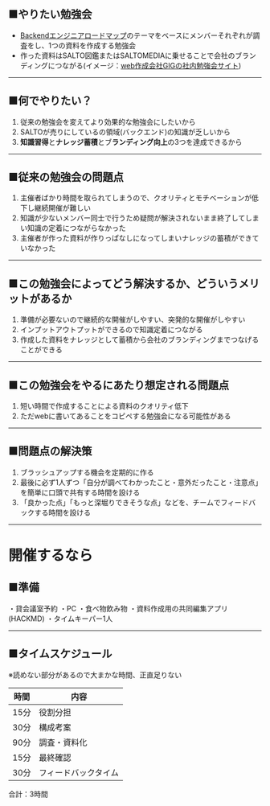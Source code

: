 ## ■やりたい勉強会

- [Backendエンジニアロードマップ](https://roadmap.sh/backend?fl=1)のテーマをベースにメンバーそれぞれが調査をし、1つの資料を作成する勉強会
- 作った資料はSALTO図鑑またはSALTOMEDIAに乗せることで会社のブランディングにつながる(イメージ：[web作成会社GIGの社内勉強会サイト](https://giginc.co.jp/blog/study))

---
## ■何でやりたい？

1. 従来の勉強会を変えてより効果的な勉強会にしたいから
2. SALTOが売りにしているの領域(バックエンド)の知識が乏しいから
3. **知識習得**と**ナレッジ蓄積**とブ**ランディング向上**の3つを達成できるから

---
## ■従来の勉強会の問題点

1. 主催者ばかり時間を取られてしまうので、クオリティとモチベーションが低下し継続開催が難しい
2. 知識が少ないメンバー同士で行うため疑問が解決されないまま終了してしまい知識の定着につながらなかった
3. 主催者が作った資料が作りっぱなしになってしまいナレッジの蓄積ができていなかった

---
## ■この勉強会によってどう解決するか、どういうメリットがあるか

1. 準備が必要ないので継続的な開催がしやすい、突発的な開催がしやすい
2. インプットアウトプットができるので知識定着につながる
3. 作成した資料をナレッジとして蓄積から会社のブランディングまでつなげることができる

---
## ■この勉強会をやるにあたり想定される問題点

1. 短い時間で作成することによる資料のクオリティ低下
2. ただwebに書いてあることをコピペする勉強会になる可能性がある

---
## ■問題点の解決策

1. ブラッシュアップする機会を定期的に作る
2. 最後に必ず1人ずつ「自分が調べてわかったこと・意外だったこと・注意点」を簡単に口頭で共有する時間を設ける
3. 「良かった点」「もっと深堀りできそうな点」などを、チームでフィードバックする時間を設ける

---
# 開催するなら

## ■準備
・貸会議室予約
・PC
・食べ物飲み物
・資料作成用の共同編集アプリ(HACKMD)
・タイムキーパー1人

---
## ■タイムスケジュール

※読めない部分があるので大まかな時間、正直足りない

| 時間  | 内容         |
| --- | ---------- |
| 15分 | 役割分担       |
| 30分 | 構成考案       |
| 90分 | 調査・資料化     |
| 15分 | 最終確認       |
| 30分 | フィードバックタイム |

合計：3時間







